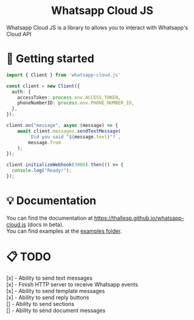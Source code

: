 <h1 align="center">Whatsapp Cloud JS</h1>
Whatsapp Cloud JS is a library to allows you to interact with Whatsapp's Cloud API

# 🚀 Getting started
```ts
import { Client } from 'whatsapp-cloud.js'

const client = new Client({
  auth: {
    accessToken: process.env.ACCESS_TOKEN,
    phoneNumberID: process.env.PHONE_NUMBER_ID,
  },
});

client.on("message", async (message) => {
    await client.messages.sendTextMessage(
        `Did you said "${message.text}"?`,
        message.from
    );
});

client.initializeWebhook(3000).then(() => {
  console.log("Ready!");
});
```

# 💡 Documentation
You can find the documentation at https://thallesp.github.io/whatsapp-cloud.js (docs in beta).  
You can find examples at the [examples folder](examples).

# 📋 TODO
[x] - Ability to send text messages  
[x] - Finish HTTP server to receive Whatsapp events  
[x] - Ability to send template messages  
[x] - Ability to send reply buttons  
[] - Ability to send sections  
[] - Ability to send document messages
